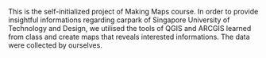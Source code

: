 This is the self-initialized project of Making Maps course.
In order to provide insightful informations regarding carpark of Singapore University of Technology and Design, we utilised the tools of QGIS and ARCGIS learned from class and create maps that reveals interested informations. The data were collected by ourselves.
